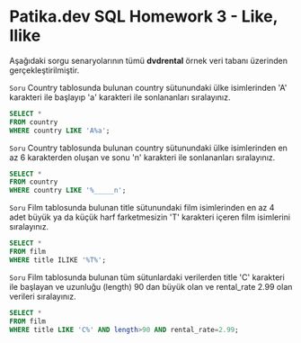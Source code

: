 # Patika.dev SQL Homework 3 - Like, Ilike

Aşağıdaki sorgu senaryolarının tümü **dvdrental** örnek veri tabanı üzerinden gerçekleştirilmiştir.

`Soru` Country tablosunda bulunan country sütunundaki ülke isimlerinden 'A' karakteri ile başlayıp 'a' karakteri ile sonlananları sıralayınız.
```sql
SELECT * 
FROM country 
WHERE country LIKE 'A%a';
```
`Soru` Country tablosunda bulunan country sütunundaki ülke isimlerinden en az 6 karakterden oluşan ve sonu 'n' karakteri ile sonlananları sıralayınız.
```sql
SELECT * 
FROM country 
WHERE country LIKE '%_____n';
```
`Soru` Film tablosunda bulunan title sütunundaki film isimlerinden en az 4 adet büyük ya da küçük harf farketmesizin 'T' karakteri içeren film isimlerini sıralayınız.
```sql
SELECT * 
FROM film 
WHERE title ILIKE '%T%';
```
`Soru` Film tablosunda bulunan tüm sütunlardaki verilerden title 'C' karakteri ile başlayan ve uzunluğu (length) 90 dan büyük olan ve rental_rate 2.99 olan verileri sıralayınız.
```sql
SELECT * 
FROM film 
WHERE title LIKE 'C%' AND length>90 AND rental_rate=2.99;
```
